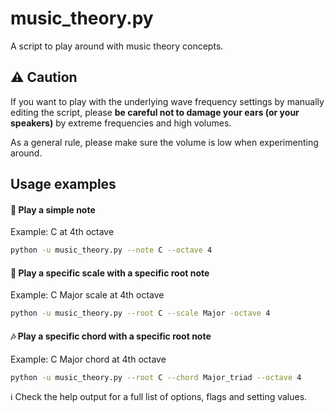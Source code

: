 # music_theory.py
A script to play around with music theory concepts.

## :warning: Caution

If you want to play with the underlying wave frequency settings by manually editing the script, please **be careful not to damage your ears (or your speakers)** by extreme frequencies and high volumes.

As a general rule, please make sure the volume is low when experimenting around.

## Usage examples
#### :musical_note: Play a simple note
Example: C at 4th octave
```bash
python -u music_theory.py --note C --octave 4
```
#### :musical_keyboard: Play a specific scale with a specific root note
Example: C Major scale at 4th octave
```bash
python -u music_theory.py --root C --scale Major -octave 4
```
#### :notes: Play a specific chord with a specific root note
Example: C Major chord at 4th octave
```bash
python -u music_theory.py --root C --chord Major_triad --octave 4
```
️:information_source: Check the help output for a full list of options, flags and setting values.
